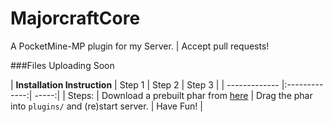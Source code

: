 # MajorcraftCore
A PocketMine-MP plugin for my Server. | Accept pull requests!

###Files Uploading Soon

| **Installation Instruction**      | Step 1           | Step 2  | Step 3 |
| ------------- |:-------------:| -----:|
| Steps:      | Download a prebuilt phar from <a href="https://github.com/MajorPlayz/MajorcraftCore/releases/">here</a> | Drag the phar into <code>plugins/</code> and (re)start server. | Have Fun! |
